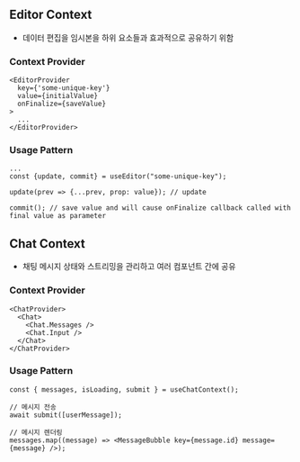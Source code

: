 ## Editor Context

- 데이터 편집을 임시본을 하위 요소들과 효과적으로 공유하기 위함

### Context Provider

```tsx
<EditorProvider
  key={'some-unique-key'}
  value={initialValue}
  onFinalize={saveValue}
>
  ...
</EditorProvider>
```

### Usage Pattern

```tsx
...
const {update, commit} = useEditor("some-unique-key");

update(prev => {...prev, prop: value}); // update

commit(); // save value and will cause onFinalize callback called with final value as parameter

```

## Chat Context

- 채팅 메시지 상태와 스트리밍을 관리하고 여러 컴포넌트 간에 공유

### Context Provider

```tsx
<ChatProvider>
  <Chat>
    <Chat.Messages />
    <Chat.Input />
  </Chat>
</ChatProvider>
```

### Usage Pattern

```tsx
const { messages, isLoading, submit } = useChatContext();

// 메시지 전송
await submit([userMessage]);

// 메시지 렌더링
messages.map((message) => <MessageBubble key={message.id} message={message} />);
```
